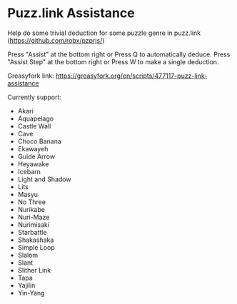 # Puzz.link Assistance
Help do some trivial deduction for some puzzle genre in puzz.link (https://github.com/robx/pzprjs/)

Press "Assist" at the bottom right or Press Q to automatically deduce.
Press "Assist Step" at the bottom right or Press W to make a single deduction.

Greasyfork link:
https://greasyfork.org/en/scripts/477117-puzz-link-assistance

Currently support:
* Akari
* Aquapelago
* Castle Wall
* Cave
* Choco Banana
* Ekawayeh
* Guide Arrow
* Heyawake
* Icebarn
* Light and Shadow
* Lits
* Masyu
* No Three
* Nurikabe
* Nuri-Maze
* Nurimisaki
* Starbattle
* Shakashaka
* Simple Loop
* Slalom
* Slant
* Slither Link
* Tapa
* Yajilin
* Yin-Yang